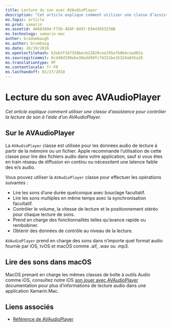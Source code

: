 ```yaml
---
title: Lecture du son avec AVAudioPlayer
description: "Cet article explique comment utiliser une classe d’assistance pour contrôler la lecture de son à l’aide d’un AVAudioPlayer."
ms.topic: article
ms.prod: xamarin
ms.assetid: 4A683A94-F75D-4EAF-8497-E9443653250B
ms.technology: xamarin-mac
author: bradumbaugh
ms.author: brumbaug
ms.date: 10/19/2016
ms.openlocfilehash: b3eb3f16f358becb22029cee295ef6064caad85a
ms.sourcegitcommit: 6cd40d190abe38edd50fc74331be15324a845a28
ms.translationtype: MT
ms.contentlocale: fr-FR
ms.lasthandoff: 02/27/2018
---
```

# <a name="playing-sound-with-avaudioplayer"></a>Lecture du son avec AVAudioPlayer

_Cet article explique comment utiliser une classe d’assistance pour contrôler la lecture de son à l’aide d’un AVAudioPlayer._

## <a name="about-the-avaudioplayer"></a>Sur le AVAudioPlayer

La `AVAudioPlayer` classe est utilisée pour les données audio de lecture à partir de la mémoire ou un fichier. Apple recommande l’utilisation de cette classe pour lire des fichiers audio dans votre application, sauf si vous êtes en train réseau de diffusion en continu ou nécessitent une latence faible des e/s audio.

Vous pouvez utiliser la `AVAudioPlayer` classe pour effectuer les opérations suivantes :

- Lire les sons d’une durée quelconque avec bouclage facultatif.
- Lire les sons multiples en même temps avec la synchronisation facultatif.
- Contrôler le volume, la vitesse de lecture et le positionnement stéréo pour chaque lecture de sons.
- Prend en charge des fonctionnalités telles qu’avance rapide ou rembobiner.
- Obtenir des données de contrôle au niveau de la lecture.

`AVAudioPlayer` prend en charge des sons dans n’importe quel format audio fournie par iOS, tvOS et macOS comme .aif, .wav ou .mp3.

## <a name="playing-sounds-in-macos"></a>Lire des sons dans macOS

MacOS prenant en charge les mêmes classes de boîte à outils Audio comme iOS, consultez notre iOS [son jouer avec AVAudioPlayer](https://developer.xamarin.com/recipes/ios/media/sound/avaudioplayer/) documentation pour plus d’informations de lecture audio dans une application Xamarin.Mac.



## <a name="related-links"></a>Liens associés

- [Référence de AVAudioPlayer](https://developer.apple.com/documentation/avfoundation/avaudioplayer)
